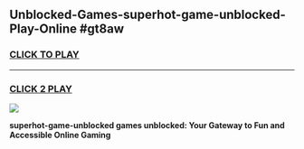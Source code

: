 
## Unblocked-Games-superhot-game-unblocked-Play-Online #gt8aw
<h3>
<a href="https://news.freeplayer.one?title=superhot-game-unblocked&ref=3">CLICK TO PLAY</a></h3>
<hr>

<h3>
<a href="https://news.freeplayer.one?title=superhot-game-unblocked&ref=3">CLICK 2 PLAY</a>
  
</h3>

<a href="https://news.freeplayer.one?title=superhot-game-unblocked&ref=3"><img src="https://clearcache.store/games.png"></a>


**superhot-game-unblocked games unblocked: Your Gateway to Fun and Accessible Online Gaming**
